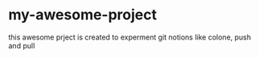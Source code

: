 # my-awesome-project
this awesome prject is created to experment git notions like colone, push and pull
